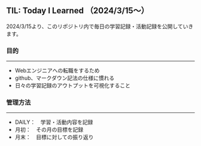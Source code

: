 ## TIL: Today I Learned （2024/3/15〜）
2024/3/15より、このリポジトリ内で毎日の学習記録・活動記録を公開していきます。

### 目的
****
- Webエンジニアへの転職をするため
- github、マークダウン記法の仕様に慣れる
- 日々の学習記録のアウトプットを可視化すること

### 管理方法
****
- DAILY：　学習・活動内容を記録
- 月初：　その月の目標を記録
- 月末：　目標に対しての振り返り
